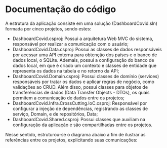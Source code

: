 # Documentação do código

A estrutura da aplicação consiste em uma solução (DashboardCovid.sln) formada por cinco projetos, sendo estes:

* DashboardCovid.csproj: Possui a arquitetura Web MVC do sistema, responsável por realizar a comunicação com o usuário;
* DashboardCovid.Data.csproj: Possui as classes de dados responsáveis por acessar uma API externa para obtenção dos países e o banco de dados local, o SQLite. Ademais, possui a configuração do banco de dados local, em que é criado um contexto e classes de entidade que representa os dados na tabela e no retorno da API;
* DashboardCovid.Domain.csproj: Possui classes de domínio (services) responsáveis por tratar os dados e aplicar regras de negócio, como validações ao CRUD. Além disso, possui classes para objetos de transferências de dados (Data Transfer Objects - DTOs), os quais permitem a comunicação de dados entre os projetos;
* DashboardCovid.Infra.CrossCutting.IoC.csproj: Responsável por configurar a injeção de dependências, registrando as classes de serviço, Domain, e de repositórios, Data;
* DashboardCovid.Shared.csproj: Possui classes que auxiliam na configuração da aplicação e são compartilhadas entre os projetos.

Nesse sentido, estruturou-se o diagrama abaixo a fim de ilustrar as referências entre os projetos, explicitando suas comunicações:
